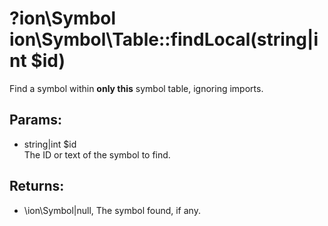 # ?ion\Symbol ion\Symbol\Table::findLocal(string|int $id)

Find a symbol within **only this** symbol table, ignoring imports.






## Params:

* string|int $id  
   The ID or text of the symbol to find.


## Returns:

* \ion\Symbol|null, The symbol found, if any.


